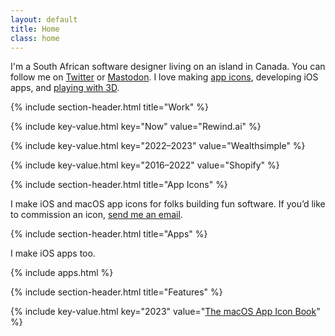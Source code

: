 ```yaml
---
layout: default
title: Home
class: home
---
```


I'm a South African software designer living on an island in Canada. You can follow me on [Twitter](https://twitter.com/AdamWhitcroft) or [Mastodon](https://mastodon.design/@adam). I love making [app icons](https://twitter.com/AdamWhitcroft/status/1691487295822802944/photo/1), developing iOS apps, and [playing with 3D](https://twitter.com/AdamWhitcroft/status/1730605005571563685/photo/1).

{% include section-header.html title="Work" %}

{% include key-value.html key="Now" value="Rewind.ai" %}

{% include key-value.html key="2022–2023" value="Wealthsimple" %}

{% include key-value.html key="2016–2022" value="Shopify" %}

{% include section-header.html title="App Icons" %}

I make iOS and macOS app icons for folks building fun software. If you’d like to commission an icon, <a href="mailto:hey@adamwhitcroft.com?subject=App%20icon%20inquiry">send me an email</a>.

{% include section-header.html title="Apps" %}

I make iOS apps too.

{% include apps.html %}

{% include section-header.html title="Features" %}

{% include key-value.html key="2023" value="<a href='https://www.appiconbook.com/'>The macOS App Icon Book</a>" %}